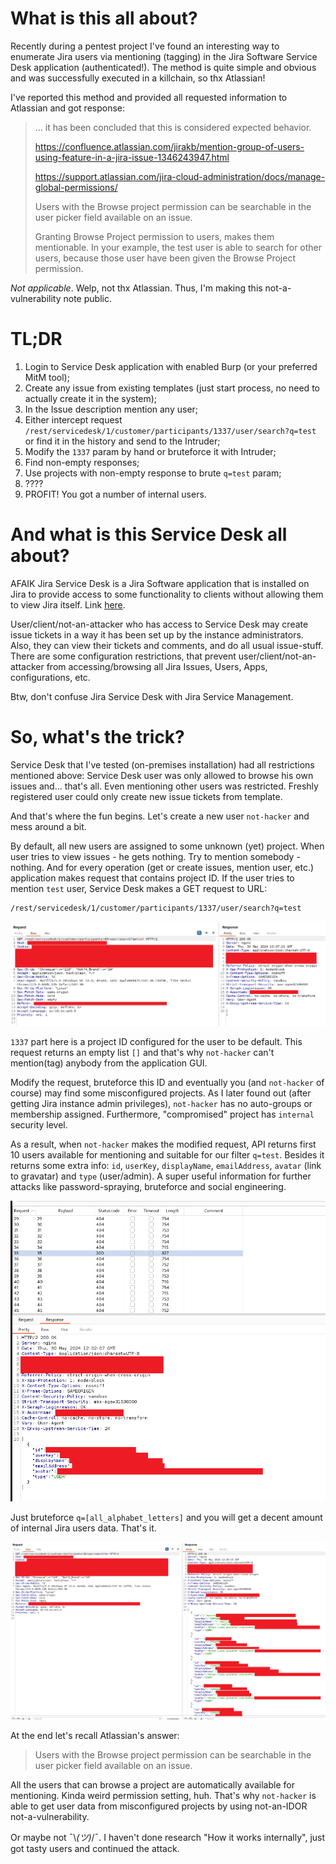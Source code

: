 # What is this all about?

Recently during a pentest project I've found an interesting way to enumerate Jira users via mentioning (tagging) in the Jira Software Service Desk application (authenticated!). The method is quite simple and obvious and was successfully executed in a killchain, so thx Atlassian!

I've reported this method and provided all requested information to Atlassian and got response:

> ... it has been concluded that this is considered expected behavior.
> 
> https://confluence.atlassian.com/jirakb/mention-group-of-users-using-feature-in-a-jira-issue-1346243947.html
>
> https://support.atlassian.com/jira-cloud-administration/docs/manage-global-permissions/
>
> Users with the Browse project permission can be searchable in the user picker field available on an issue.
>
> Granting Browse Project permission to users, makes them mentionable. In your example, the test user is able to search for other users, because those user have been given the Browse Project permission.

_Not applicable_. Welp, not thx Atlassian. Thus, I'm making this not-a-vulnerability note public.

# TL;DR

1) Login to Service Desk application with enabled Burp (or your preferred MitM tool);
2) Create any issue from existing templates (just start process, no need to actually create it in the system);
3) In the Issue description mention any user;
4) Either intercept request `/rest/servicedesk/1/customer/participants/1337/user/search?q=test` or find it in the history and send to the Intruder;
5) Modify the `1337` param by hand or bruteforce it with Intruder;
6) Find non-empty responses;
7) Use projects with non-empty response to brute `q=test` param;
8) ???? 
9) PROFIT! You got a number of internal users. 

# And what is this Service Desk all about?

AFAIK Jira Service Desk is a Jira Software application that is installed on Jira to provide access to some functionality to clients without allowing them to view Jira itself. Link [here](https://www.atlassian.com/software/jira/service-management/features/service-desk). 

User/client/not-an-attacker who has access to Service Desk may create issue tickets in a way it has been set up by the instance administrators. Also, they can view their tickets and comments, and do all usual issue-stuff. There are some configuration restrictions, that prevent user/client/not-an-attacker from accessing/browsing all Jira Issues, Users, Apps, configurations, etc.

Btw, don't confuse Jira Service Desk with Jira Service Management.

# So, what's the trick?

Service Desk that I've tested (on-premises installation) had all restrictions mentioned above: Service Desk user was only allowed to browse his own issues and... that's all. Even mentioning other users was restricted. Freshly registered user could only create new issue tickets from template. 

And that's where the fun begins. Let's create a new user `not-hacker` and mess around a bit.

By default, all new users are assigned to some unknown (yet) project. When user tries to view issues - he gets nothing. Try to mention somebody - nothing. And for every operation (get or create issues, mention user, etc.) application makes request that contains project ID. 
If the user tries to mention `test` user, Service Desk makes a GET request to URL:

```
/rest/servicedesk/1/customer/participants/1337/user/search?q=test
```
![](/step1.PNG)

`1337` part here is a project ID configured for the user to be default. This request returns an empty list `[]` and that's why `not-hacker` can't mention(tag) anybody from the application GUI.

Modify the request, bruteforce this ID and eventually you (and `not-hacker` of course) may find some misconfigured projects. As I later found out (after getting Jira instance admin privileges), `not-hacker` has no auto-groups or membership assigned. Furthermore, "compromised" project has `internal` security level.

As a result, when `not-hacker` makes the modified request, API returns first 10 users available for mentioning and suitable for our filter `q=test`. Besides it returns some extra info: `id`, `userKey`, `displayName`, `emailAddress`, `avatar` (link to gravatar) and `type` (user/admin). A super useful information for further attacks like password-spraying, bruteforce and social engineering.

![](/step2.PNG)

Just bruteforce `q=[all_alphabet_letters]` and you will get a decent amount of internal Jira users data. That's it. 

![](/step3.PNG)

At the end let's recall Atlassian's answer:

> Users with the Browse project permission can be searchable in the user picker field available on an issue.

All the users that can browse a project are automatically available for mentioning. Kinda weird permission setting, huh. That's why `not-hacker` is able to get user data from misconfigured projects by using not-an-IDOR not-a-vulnerability. 

Or maybe not ¯\\_(ツ)_/¯. I haven't done research "How it works internally", just got tasty users and continued the attack.
